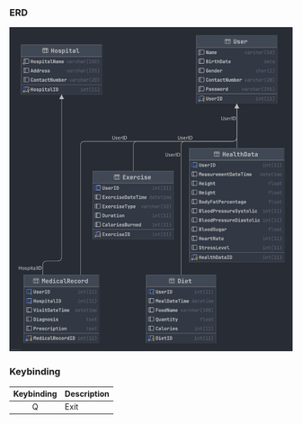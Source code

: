 ### ERD

![ERD](docs/Hospital.png)

### Keybinding

| Keybinding | Description |
|:----------:|-------------|
|     Q      | Exit        |
